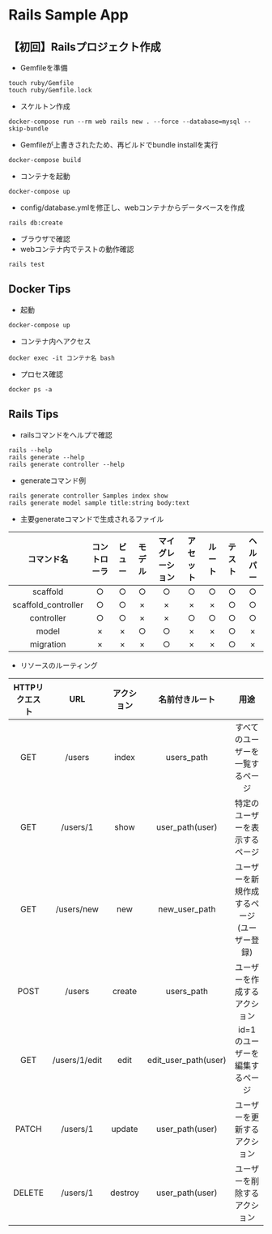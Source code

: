 # Rails Sample App

## 【初回】Railsプロジェクト作成
- Gemfileを準備
```
touch ruby/Gemfile
touch ruby/Gemfile.lock
```
- スケルトン作成
```
docker-compose run --rm web rails new . --force --database=mysql --skip-bundle
```
- Gemfileが上書きされたため、再ビルドでbundle installを実行
```
docker-compose build
```
- コンテナを起動
```
docker-compose up
```
- config/database.ymlを修正し、webコンテナからデータベースを作成
```
rails db:create
```
- ブラウザで確認
- webコンテナ内でテストの動作確認
```
rails test
```

## Docker Tips
- 起動
```
docker-compose up
```
- コンテナ内へアクセス
```
docker exec -it コンテナ名 bash
```
- プロセス確認
```
docker ps -a
```

## Rails Tips
- railsコマンドをヘルプで確認
```
rails --help
rails generate --help
rails generate controller --help
```
- generateコマンド例
```
rails generate controller Samples index show
rails generate model sample title:string body:text
```
- 主要generateコマンドで生成されるファイル

|コマンド名|コントローラ|ビュー|モデル|マイグレーション|アセット|ルート|テスト|ヘルパー|
|:--:|:--:|:--:|:--:|:--:|:--:|:--:|:--:|:--:|
|scaffold   | ○ | ○ | ○ | ○ | ○ | ○ | ○ | ○ |
|scaffold_controller | ○ | ○ | × | × | × | × | ○ | ○ |
|controller | ○ | ○ | × | × | ○ | ○ | ○ | ○ |
|model      | × | × | ○ | ○ | × | × | ○ | × |
|migration  | × | × | × | ○ | × | × | ○ | × |

- リソースのルーティング

|HTTPリクエスト | URL | アクション | 名前付きルート | 用途 |
|:--:|:--:|:--:|:--:|:--:|
|GET | /users | index | users_path | すべてのユーザーを一覧するページ |
|GET | /users/1 | show | user_path(user) | 特定のユーザーを表示するページ |
|GET | /users/new | new | new_user_path | ユーザーを新規作成するページ(ユーザー登録) |
|POST | /users | create | users_path | ユーザーを作成するアクション |
|GET | /users/1/edit | edit | edit_user_path(user) | id=1のユーザーを編集するページ |
|PATCH | /users/1 | update | user_path(user) | ユーザーを更新するアクション |
|DELETE | /users/1 | destroy | user_path(user) | ユーザーを削除するアクション |
